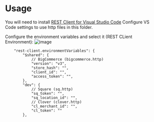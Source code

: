 # Usage

You will need to install [REST Client for Visual Studio Code](https://marketplace.visualstudio.com/items?itemName=humao.rest-client)
Configure VS Code settings to use http files in this folder.

Configure the environment variables and select it (REST CLient Environment):
![image](https://user-images.githubusercontent.com/6983510/161328698-5ee11421-4f6b-4220-81fa-4c8dacc2d8e7.png)

```jsonc
    "rest-client.environmentVariables": {
        "$shared": {
            // BigCommerce (bigcommerce.http)
            "version": "v3",
            "store_hash": "",
            "client_id": "",
            "access_token": "",
        },
        "dev": {
            // Square (sq.http)
            "sq_token": "",
            "sq_location_id": "",
            // Clover (clover.http)
            "cl_merchant_id": "",
            "cl_token": ""
        },
```
